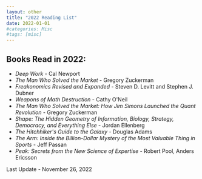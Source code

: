 ```yaml
---
layout: other
title: "2022 Reading List"
date: 2022-01-01
#categories: Misc
#tags: [misc]
---
```


## Books Read in 2022:

- _Deep Work_ - Cal Newport
- _The Man Who Solved the Market_ - Gregory Zuckerman
- _Freakonomics Revised and Expanded_ - Steven D. Levitt and Stephen J. Dubner
- _Weapons of Math Destruction_ - Cathy O'Neil
- _The Man Who Solved the Market: How Jim Simons Launched the Quant Revolution_ - Gregory Zuckerman
- _Shape: The Hidden Geometry of Information, Biology, Strategy, Democracy, and Everything Else_ - Jordan Ellenberg
- _The Hitchhiker's Guide to the Galaxy_ - Douglas Adams
- _The Arm: Inside the Billion-Dollar Mystery of the Most Valuable Thing in Sports_ - Jeff Passan
- _Peak: Secrets from the New Science of Expertise_ -  Robert Pool, Anders Ericsson

Last Update - November 26, 2022